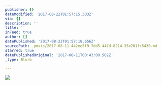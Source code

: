 ```yaml
---
publisher: {}
dateModified: '2017-08-22T01:57:15.303Z'
via: {}
description: ''
title: ''
inFeed: true
author: []
datePublished: '2017-08-22T01:57:18.656Z'
sourcePath: _posts/2017-08-11-442ee5f9-7dd5-447d-8214-35e701fc5430.md
starred: true
datePublishedOriginal: '2017-08-11T00:43:00.502Z'
_type: Blurb

---
```

![](https://the-grid-user-content.s3-us-west-2.amazonaws.com/55fe8d37-7fe3-455d-82df-5200f88d7ac7.jpg)